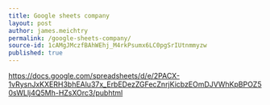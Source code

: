 ```yaml
---
title: Google sheets company
layout: post
author: james.meichtry
permalink: /google-sheets-company/
source-id: 1cAMgJMczfBAhWEhj_M4rkPsumx6LC0pgSrIUtnmmyzw
published: true
---
```


https://docs.google.com/spreadsheets/d/e/2PACX-1vRysnJxKXERH3bhEAlu37x_ErbEDezZGFecZnrjKicbzEOmDJVWhKpBPOZ50sWLlj4Q5Mh-HZsXOrc3/pubhtml
